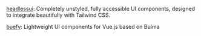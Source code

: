 [headlessui](https://github.com/tailwindlabs/headlessui): Completely unstyled, fully accessible UI components, designed to integrate beautifully with Tailwind CSS.

[buefy](https://github.com/buefy/buefy): Lightweight UI components for Vue.js based on Bulma
